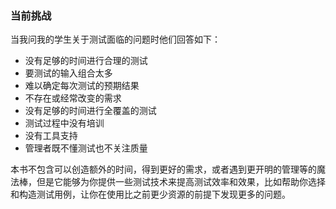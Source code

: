 ### 当前挑战

当我问我的学生关于测试面临的问题时他们回答如下：

- 没有足够的时间进行合理的测试
- 要测试的输入组合太多
- 难以确定每次测试的预期结果
- 不存在或经常改变的需求
- 没有足够的时间进行全覆盖的测试
- 测试过程中没有培训
- 没有工具支持
- 管理者既不懂测试也不关注质量

本书不包含可以创造额外的时间，得到更好的需求，或者遇到更开明的管理等的魔法棒，但是它能够为你提供一些测试技术来提高测试效率和效果，比如帮助你选择和构造测试用例，让你在使用比之前更少资源的前提下发现更多的问题。